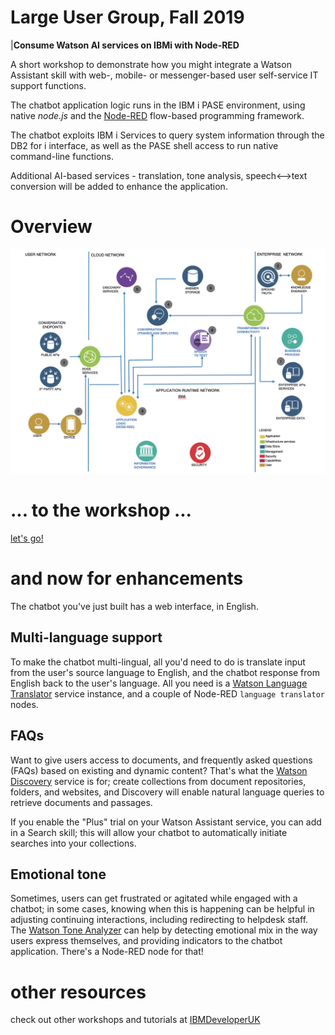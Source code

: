 # Large User Group, Fall 2019

|**Consume Watson AI services on IBMi with Node-RED**

A short workshop to demonstrate how you might integrate a Watson Assistant skill with web-, mobile- or messenger-based user self-service IT support functions.

The chatbot application logic runs in the IBM i PASE environment, using native *node.js* and the [Node-RED](https://nodered.org) flow-based programming framework.

The chatbot exploits IBM i Services to query system information through the DB2 for i interface, as well as the PASE shell access to run native command-line functions.

Additional AI-based services - translation, tone analysis, speech<-->text conversion will be added to enhance the application.

# Overview
![overview diagram](img/ibmi-chatbot-overview.png)

# ... to the workshop ...

[let's go!](ibmi-watson-helpdesk.md)

# and now for enhancements

The chatbot you've just built has a web interface, in English. 

## Multi-language support

To make the chatbot multi-lingual, all you'd need to do is translate input from the user's source language to English, and the chatbot response from English back to the user's language.
All you need is a [Watson Language Translator](https://www.ibm.com/watson/services/language-translator/) service instance, and a couple of Node-RED `language translator` nodes.

## FAQs

Want to give users access to documents, and frequently asked questions (FAQs) based on existing and dynamic content?
That's what the [Watson Discovery](https://www.ibm.com/cloud/watson-discovery/resources) service is for; create collections from document repositories, folders, and websites, and Discovery will enable natural language queries to retrieve documents and passages. 

If you enable the "Plus" trial on your Watson Assistant service, you can add in a Search skill; this will allow your chatbot to automatically initiate searches into your collections. 

## Emotional tone

Sometimes, users can get frustrated or agitated while engaged with a chatbot; in some cases, knowing when this is happening can be helpful in adjusting continuing interactions, including redirecting to helpdesk staff.  The [Watson Tone Analyzer](https://www.ibm.com/watson/services/tone-analyzer/) can help by detecting emotional mix in the way users express themselves, and providing indicators to the chatbot application. There's a Node-RED node for that! 

# other resources

check out other workshops and tutorials at [IBMDeveloperUK](https://github.com/IBMDeveloperUK)


